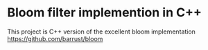 # Bloom filter implemention in C++

This project is C++ version of the excellent bloom implementation https://github.com/barrust/bloom
